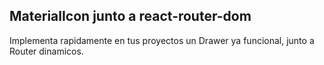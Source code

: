 ## MaterialIcon junto a react-router-dom

Implementa rapidamente en tus proyectos un Drawer ya funcional, junto a Router dinamicos.
